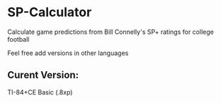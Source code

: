 # SP-Calculator
Calculate game predictions from Bill Connelly's SP+ ratings for college football

Feel free add versions in other languages

## Curent Version:
TI-84+CE Basic (.8xp)
